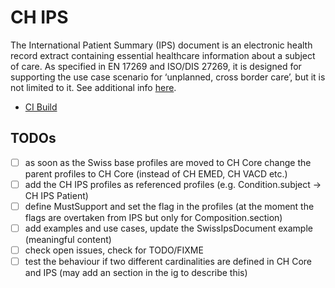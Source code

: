 # CH IPS

The International Patient Summary (IPS) document is an electronic health record extract containing essential healthcare information about a subject of care. As specified in EN 17269 and ISO/DIS 27269, it is designed for supporting the use case scenario for ‘unplanned, cross border care’, but it is not limited to it. See additional info [here](https://build.fhir.org/ig/HL7/fhir-ips/).

* [CI Build](https://build.fhir.org/ig/hl7ch/ch-ips/)

## TODOs
- [ ] as soon as the Swiss base profiles are moved to CH Core change the parent profiles to CH Core (instead of CH EMED, CH VACD etc.)
- [ ] add the CH IPS profiles as referenced profiles (e.g. Condition.subject -> CH IPS Patient)
- [ ] define MustSupport and set the flag in the profiles (at the moment the flags are overtaken from IPS but only for Composition.section)
- [ ] add examples and use cases, update the SwissIpsDocument example (meaningful content)
- [ ] check open issues, check for TODO/FIXME
- [ ] test the behaviour if two different cardinalities are defined in CH Core and IPS (may add an section in the ig to describe this)
